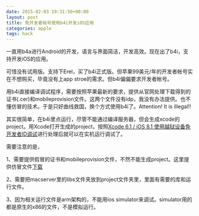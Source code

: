 ```yaml
---
date: 2015-02-03 19:31:50+00:00
layout: post
title: 免开发者帐号使用b4i开发iOS应用
categories: apple
tags: hack
---
```


一直用b4a进行Android的开发，语言与界面简洁，开发高效。现在出了b4i，支持开发iOS的应用。

可惜没有试用版。支持下Erel，买了b4i正式版。但苹果99美元/年的开发者帐号实在不想购买，毕竟没有上app stroe的需求。但b4i偏偏要求开发者帐号。

用b4i直接编译调试程序，需要按照苹果最新的要求，提供从官网处理下载得到的证书(.cer)和mobileprovision文件。这两个文件没有idp，我没有办法提供。也不懂仿冒的技术。于是只好曲线救国，换个方式使用b4i了。Attention! It is illegal!!

其实很简单，在b4i里点运行，尽管不能通过编译服务器，但会生成xcode的project。用Xcode打开生成的project，按照[Xcode 6.1 / iOS 8.1 使用越狱设备免开发者ID调试](http://blog.sina.com.cn/s/blog_952093030102v9sq.html)进行处理后就可以在实机运行调试了。

需要注意的是，

1、需要提供假冒的证书和mobileprovision文件，不然不能生成project。这里提供仿冒文件[下载](http://xulihang.wicp.net/assets/key.zip)

2、需要把macserver里的libs文件夹放到project文件夹里，里面有需要的库和运行文件。

3、因为相关运行文件是arm架构的，不能用ios simulator来调试。simulator用的都是原生的x86的文件，不是模拟运行。